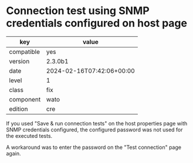 [//]: # (werk v2)
# Connection test using SNMP credentials configured on host page

key        | value
---------- | ---
compatible | yes
version    | 2.3.0b1
date       | 2024-02-16T07:42:06+00:00
level      | 1
class      | fix
component  | wato
edition    | cre

If you used "Save & run connection tests" on the host properties page with SNMP
credentials configured, the configured password was not used for the executed
tests.

A workaround was to enter the password on the "Test connection" page again.